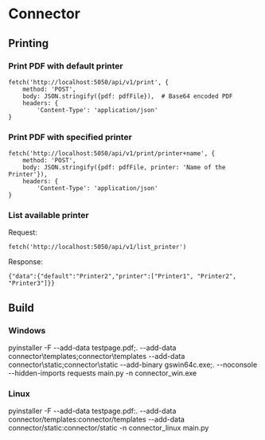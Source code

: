 # Connector

## Printing
### Print PDF with default printer
```
fetch('http://localhost:5050/api/v1/print', {
    method: 'POST',
    body: JSON.stringify({pdf: pdfFile}),  # Base64 encoded PDF
    headers: {
        'Content-Type': 'application/json'
}
```
### Print PDF with specified printer
```
fetch('http://localhost:5050/api/v1/print/printer+name', {
    method: 'POST',
    body: JSON.stringify({pdf: pdfFile, printer: 'Name of the Printer'}),
    headers: {
        'Content-Type': 'application/json'
}
```
### List available printer
Request:
```
fetch('http://localhost:5050/api/v1/list_printer')
```
Response:
```
{"data":{"default":"Printer2","printer":["Printer1", "Printer2", "Printer3"]}}
```
## Build
### Windows
pyinstaller -F --add-data testpage.pdf;. --add-data connector\templates;connector\templates --add-data connector\static;connector\static --add-binary gswin64c.exe;. --noconsole --hidden-imports requests main.py -n connector_win.exe
### Linux
pyinstaller -F  --add-data testpage.pdf:. --add-data connector/templates:connector/templates --add-data connector/static:connector/static -n connector_linux main.py
